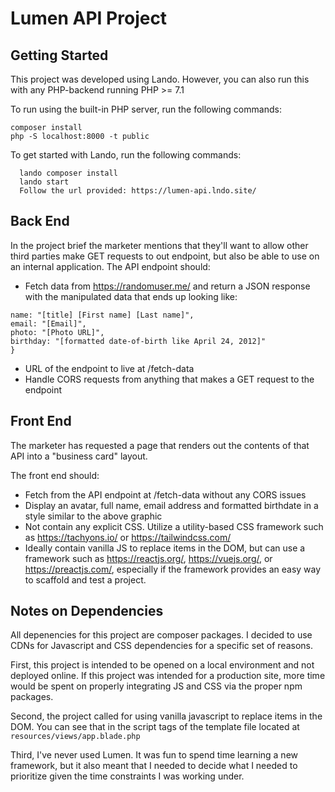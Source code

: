 # Lumen API Project

## Getting Started
This project was developed using Lando.
However, you can also run this with any PHP-backend running PHP >= 7.1

To run using the built-in PHP server, run the following commands:
  ```
  composer install
  php -S localhost:8000 -t public
  ```


To get started with Lando, run the following commands:

```
  lando composer install
  lando start
  Follow the url provided: https://lumen-api.lndo.site/
```
## Back End
In the project brief the marketer mentions that they'll want to allow other third parties make GET requests to out endpoint, but also be able to use on an internal application. The API endpoint should:

* Fetch data from https://randomuser.me/ and return a JSON response with the
manipulated data that ends up looking like:

```{
name: "[title] [First name] [Last name]",
email: "[Email]",
photo: "[Photo URL]",
birthday: "[formatted date-of-birth like April 24, 2012]"
}
```

* URL of the endpoint to live at /fetch-data
* Handle CORS requests from anything that makes a GET request to the endpoint

## Front End

The marketer has requested a page that renders out the contents of that API into a "business card" layout.

The front end should:
* Fetch from the API endpoint at /fetch-data without any CORS issues
* Display an avatar, full name, email address and formatted birthdate in a style similar to
the above graphic
* Not contain any explicit CSS. Utilize a utility-based CSS framework such as
https://tachyons.io/ or https://tailwindcss.com/
* Ideally contain vanilla JS to replace items in the DOM, but can use a framework such as https://reactjs.org/, https://vuejs.org/, or https://preactjs.com/, especially if the framework provides an easy way to scaffold and test a project.

## Notes on Dependencies
All depenencies for this project are composer packages. I decided to use CDNs for Javascript and CSS dependencies for a specific set of reasons.

First, this project is intended to be opened on a local environment and not deployed online. If this project was intended for a production site, more time would be spent on properly integrating JS and CSS via the proper npm packages.

Second, the project called for using vanilla javascript to replace items in the DOM. You can see that in the script tags of the template file located at `resources/views/app.blade.php`

Third, I've never used Lumen. It was fun to spend time learning a new framework, but it also meant that I needed to decide what I needed to prioritize given the time constraints I was working under.